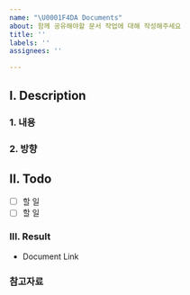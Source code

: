 ```yaml
---
name: "\U0001F4DA Documents"
about: 함께 공유해야할 문서 작업에 대해 작성해주세요
title: ''
labels: ''
assignees: ''

---
```


<!--
📚 Documents:
-->
## I. Description
### 1. 내용

### 2. 방향

## II. Todo
- [ ] 할 일
- [ ] 할 일

### III. Result
- Document Link

### 참고자료
>
